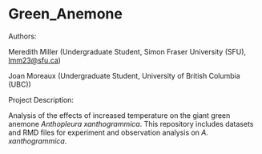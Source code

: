 # Green_Anemone

Authors: 

Meredith Miller (Undergraduate Student, Simon Fraser University (SFU), lmm23@sfu.ca)

Joan Moreaux (Undergraduate Student, University of British Columbia (UBC))

Project Description:

Analysis of the effects of increased temperature on the giant green anemone *Anthopleura xanthogrammica*. This repository includes datasets and RMD files for experiment and observation analysis on *A. xanthogrammica*. 


